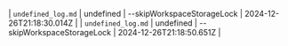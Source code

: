 
| `undefined_log.md` | undefined | --skipWorkspaceStorageLock | 2024-12-26T21:18:30.014Z |
| `undefined_log.md` | undefined | --skipWorkspaceStorageLock | 2024-12-26T21:18:50.651Z |
